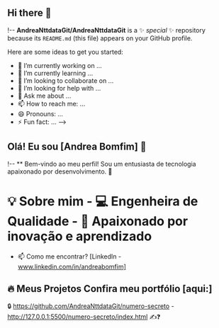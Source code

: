 ## Hi there 👋

!--
**AndreaNttdataGit/AndreaNttdataGit** is a ✨ _special_ ✨ repository because its `README.md` (this file) appears on your GitHub profile.

Here are some ideas to get you started:

- 🔭 I’m currently working on ...
- 🌱 I’m currently learning ...
- 👯 I’m looking to collaborate on ...
- 🤔 I’m looking for help with ...
- 💬 Ask me about ...
- 📫 How to reach me: ...
- 😄 Pronouns: ...
- ⚡ Fun fact: ...
-->

## Olá! Eu sou [Andrea Bomfim] 👋

!--
** Bem-vindo ao meu perfil! Sou um entusiasta de tecnologia apaixonado por desenvolvimento. 🚀  
# 💡 Sobre mim   - 💻 Engenheira de Qualidade  - 🎯 Apaixonado por inovação e aprendizado
- 📫 Como me encontrar? [LinkedIn - www.linkedin.com/in/andreabomfim]
## 🔥 Meus Projetos   Confira meu portfólio [aqui:]
🔒 https://github.com/AndreaNttdataGit/numero-secreto - http://127.0.0.1:5500/numero-secreto/index.html ✍️❓
